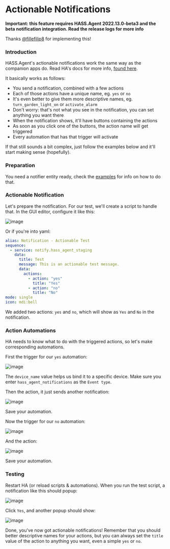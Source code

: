 # Actionable Notifications

**Important: this feature requires HASS.Agent 2022.13.0-beta3 and the beta notification integration. Read the release logs for more info**

Thanks [@fillefilip8](https://github.com/fillefilip8) for implementing this!

### Introduction

HASS.Agent's actionable notifications work the same way as the companion apps do. Read HA's docs for more info, [found here](https://companion.home-assistant.io/docs/notifications/actionable-notifications/#building-actionable-notifications).

It basically works as follows:

* You send a notification, combined with a few actions
* Each of those actions have a unique name, eg. `yes` or `no`
* It's even better to give them more descriptive names, eg. `turn_garden_light_on` or `activate_alarm`
* Don't worry: that's not what you see in the notification, you can set anything you want there
* When the notification shows, it'll have buttons containing the actions
* As soon as you click one of the buttons, the action name will get triggered
* Every automation that has that trigger will activate

If that still sounds a bit complex, just follow the examples below and it'll start making sense (hopefully).

### Preparation

You need a notifier entity ready, check the [examples](https://hassagent.readthedocs.io/en/latest/notifications/notification-usage-and-examples/) for info on how to do that.

### Actionable Notification

Let's prepare the notification. For our test, we'll create a script to handle that. In the GUI editor, configure it like this:

![image](https://user-images.githubusercontent.com/81011038/190641858-7c773f00-55cd-447b-acf6-de3938327200.png)

Or if you're into yaml:

```yaml
alias: Notification - Actionable Test
sequence:
  - service: notify.hass_agent_staging
    data:
      title: Test
      message: This is an actionable test message.
      data:
        actions:
          - action: "yes"
            title: "Yes"
          - action: "no"
            title: "No"
mode: single
icon: mdi:bell
```

We added two actions: `yes` and `no`, which will show as `Yes` and `No` in the notification.

### Action Automations

HA needs to know what to do with the triggered actions, so let's make corresponding automations.

First the trigger for our `yes` automation:

![image](https://user-images.githubusercontent.com/81011038/190642484-57fd2826-1d85-41b2-847b-4107403a1d32.png)

The `device_name` value helps us bind it to a specific device. Make sure you enter `hass_agent_notifications` as the `Event type`.

Then the action, it just sends another notification:

![image](https://user-images.githubusercontent.com/81011038/190642903-4e5107eb-5778-4582-a1e6-96ef1398dd32.png)

Save your automation.

Now the trigger for our `no` automation:

![image](https://user-images.githubusercontent.com/81011038/190643121-4facff6e-44b0-49b2-9e4c-a8b85420d685.png)

And the action:

![image](https://user-images.githubusercontent.com/81011038/190643282-407637b6-2362-4745-b6e5-2c8641bd914b.png)

Save your automation.

### Testing

Restart HA (or reload scripts & automations). When you run the test script, a notification like this should popup:

![image](https://user-images.githubusercontent.com/81011038/190643738-724dac45-4d03-4a19-a0e6-3a59b5de0aad.png)

Click `Yes`, and another popup should show:

![image](https://user-images.githubusercontent.com/81011038/190643932-747b90ad-cec9-4ef0-828f-b4a324b99bf9.png)

Done, you've now got actionable notifications! Remember that you should better descriptive names for your actions, but you can always set the `title` value of the action to anything you want, even a simple `yes` or `no`.
